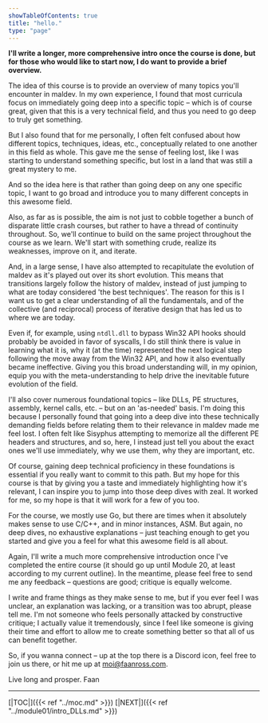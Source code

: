 ```yaml
---
showTableOfContents: true
title: "hello."
type: "page"
---
```


**I'll write a longer, more comprehensive intro once the course is done, but for those who would like to start now, 
I do want to provide a brief overview.**

The idea of this course is to provide an overview of many topics you'll encounter in maldev. In my own experience, 
I found that most curricula focus on immediately going deep into a specific topic – which is of course great, 
given that this is a very technical field, and thus you need to go deep to truly get something.

But I also found that for me personally, I often felt confused about how different topics, techniques, ideas, etc., 
conceptually related to one another in this field as whole. This gave me the sense of feeling lost, like I was starting
to understand something specific, but lost in a land that was still a great mystery to me.

And so the idea here is that rather than going deep on any one specific topic, I want to go broad and introduce you to 
many different concepts in this awesome field.


Also, as far as is possible, the aim is not just to cobble together a bunch of disparate little crash courses, but rather to 
have a thread of continuity throughout. So, we'll continue to build on the same project throughout the course as we learn. 
We'll start with something crude, realize its weaknesses, improve on it, and iterate. 

And, in a large sense, I have also attempted to recapitulate the evolution of maldev as it's played out over its short evolution.
This means that transitions largely follow the history of maldev, instead of just jumping to what are today considered 'the best techniques'. 
The reason for this is I want us to get a clear understanding of all the fundamentals, and of the collective (and reciprocal) process of 
iterative design that has led us to where we are today. 

Even if, for example, using `ntdll.dll` to bypass Win32 API hooks should probably be avoided in favor of syscalls, 
I do still think there is value in learning what it is, why it (at the time) represented the next logical step following the move away 
from the Win32 API, and how it also eventually became ineffective. Giving you this broad understanding will, in my opinion, equip
you with the meta-understanding to help drive the inevitable future evolution of the field. 

I'll also cover numerous foundational topics – like DLLs, PE structures, assembly, kernel calls, etc. – but on an 'as-needed' basis. 
I'm doing this because I personally found that going into a deep dive into these technically demanding fields before 
relating them to their relevance in maldev made me feel lost. I often felt like Sisyphus attempting to memorize all the different PE headers 
and structures, and so, here, I instead just tell you about the exact ones we'll use immediately, why we use them, why they are important, etc.

Of course, gaining deep technical proficiency in these foundations is essential if you really want to commit to this path. 
But my hope for this course is that by giving you a taste and immediately highlighting how it's relevant, I can inspire you to jump 
into those deep dives with zeal. It worked for me, so my hope is that it will work for a few of you too.

For the course, we mostly use Go, but there are times when it absolutely makes sense to use C/C++, and in minor instances, ASM. 
But again, no deep dives, no exhaustive explanations – just teaching enough to get you started and give you a feel for what 
this awesome field is all about.

Again, I'll write a much more comprehensive introduction once I've completed the entire course (it should go up until Module 20, 
at least according to my current outline). In the meantime, please feel free to send me any feedback – questions are good; 
critique is equally welcome. 

I write and frame things as they make sense to me, but if you ever feel I was unclear, an explanation was lacking, 
or a transition was too abrupt, please tell me. I'm not someone who feels personally attacked by constructive critique; 
I actually value it tremendously, since I feel like someone is giving their time and effort to allow me to create something 
better so that all of us can benefit together.

So, if you wanna connect – up at the top there is a Discord icon, feel free to join us there, or hit me up at moi@faanross.com.

Live long and prosper.
Faan

---
[|TOC|]({{< ref "../moc.md" >}})
[|NEXT|]({{< ref "../module01/intro_DLLs.md" >}})